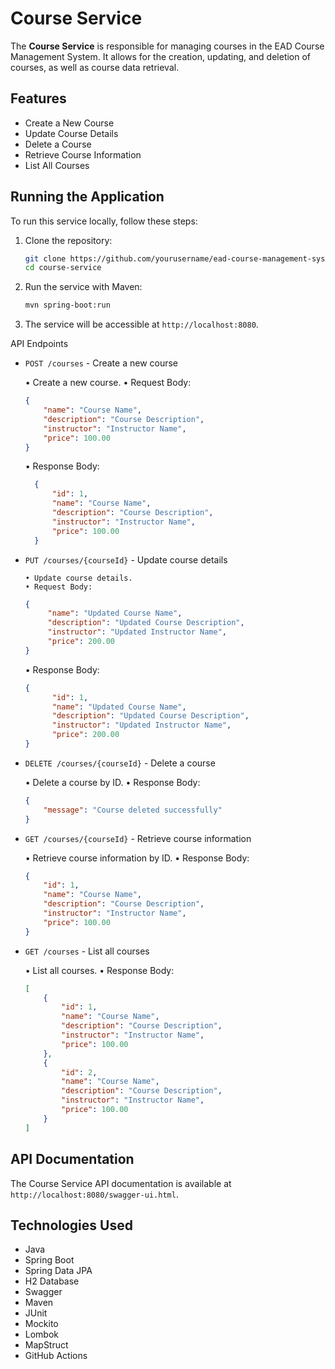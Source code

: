 # Course Service

The **Course Service** is responsible for managing courses in the EAD Course Management System. It allows for the creation, updating, and deletion of courses, as well as course data retrieval.

## Features

- Create a New Course
- Update Course Details
- Delete a Course
- Retrieve Course Information
- List All Courses

## Running the Application

To run this service locally, follow these steps:

1. Clone the repository:
   ```bash
   git clone https://github.com/yourusername/ead-course-management-system.git
   cd course-service
   ```

2. Run the service with Maven:

    ```bash
    mvn spring-boot:run
    ```
   
3. The service will be accessible at `http://localhost:8080`.

API Endpoints

- `POST /courses` - Create a new course

  •	Create a new course.
  •	Request Body:

    ```json
    {
        "name": "Course Name",
        "description": "Course Description",
        "instructor": "Instructor Name",
        "price": 100.00
    }
    ```
    •	Response Body:
    
   ```json
     {
         "id": 1,
         "name": "Course Name",
         "description": "Course Description",
         "instructor": "Instructor Name",
         "price": 100.00
     }
   ```

- `PUT /courses/{courseId}` - Update course details
    
      •	Update course details.
      •	Request Body:
    
     ```json
     {
          "name": "Updated Course Name",
          "description": "Updated Course Description",
          "instructor": "Updated Instructor Name",
          "price": 200.00
     }
     ```
     •	Response Body:
     
    ```json
    {
          "id": 1,
          "name": "Updated Course Name",
          "description": "Updated Course Description",
          "instructor": "Updated Instructor Name",
          "price": 200.00
    }
    ```

- `DELETE /courses/{courseId}` - Delete a course

    •	Delete a course by ID.
    •	Response Body:
    
     ```json
     {
         "message": "Course deleted successfully"
     }
     ```

- `GET /courses/{courseId}` - Retrieve course information

    •	Retrieve course information by ID.
    •	Response Body:
    
     ```json
     {
         "id": 1,
         "name": "Course Name",
         "description": "Course Description",
         "instructor": "Instructor Name",
         "price": 100.00
     }
     ```

- `GET /courses` - List all courses

    •	List all courses.
    •	Response Body:
    
     ```json
     [
         {
             "id": 1,
             "name": "Course Name",
             "description": "Course Description",
             "instructor": "Instructor Name",
             "price": 100.00
         },
         {
             "id": 2,
             "name": "Course Name",
             "description": "Course Description",
             "instructor": "Instructor Name",
             "price": 100.00
         }
     ]
     ```

## API Documentation

The Course Service API documentation is available at `http://localhost:8080/swagger-ui.html`.

## Technologies Used

- Java
- Spring Boot
- Spring Data JPA
- H2 Database
- Swagger
- Maven
- JUnit
- Mockito
- Lombok
- MapStruct
- GitHub Actions
```